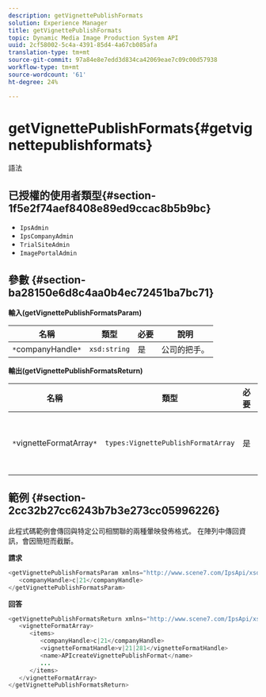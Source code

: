 ```yaml
---
description: getVignettePublishFormats
solution: Experience Manager
title: getVignettePublishFormats
topic: Dynamic Media Image Production System API
uuid: 2cf58002-5c4a-4391-85d4-4a67cb085afa
translation-type: tm+mt
source-git-commit: 97a84e8e7edd3d834ca42069eae7c09c00d57938
workflow-type: tm+mt
source-wordcount: '61'
ht-degree: 24%

---
```



# getVignettePublishFormats{#getvignettepublishformats}

語法

## 已授權的使用者類型{#section-1f5e2f74aef8408e89ed9ccac8b5b9bc}

* `IpsAdmin`
* `IpsCompanyAdmin`
* `TrialSiteAdmin`
* `ImagePortalAdmin`

## 參數 {#section-ba28150e6d8c4aa0b4ec72451ba7bc71}

**輸入(getVignettePublishFormatsParam)**

| 名稱 | 類型 | 必要 | 說明 |
|---|---|---|---|
| `*`companyHandle`*` | `xsd:string` | 是 | 公司的把手。 |

**輸出(getVignettePublishFormatsReturn)**

| 名稱 | 類型 | 必要 | 說明 |
|---|---|---|---|
| `*`vignetteFormatArray`*` | `types:VignettePublishFormatArray` | 是 | 暈映發佈格式的陣列。 |

## 範例 {#section-2cc32b27cc6243b7b3e273cc05996226}

此程式碼範例會傳回與特定公司相關聯的兩種暈映發佈格式。 在陣列中傳回資訊，會因簡短而截斷。

**請求**

```java
<getVignettePublishFormatsParam xmlns="http://www.scene7.com/IpsApi/xsd/2008-01-15">
   <companyHandle>c|21</companyHandle>
</getVignettePublishFormatsParam>
```

**回答**

```java
<getVignettePublishFormatsReturn xmlns="http://www.scene7.com/IpsApi/xsd/2008-01-15">
   <vignetteFormatArray>
      <items>
         <companyHandle>c|21</companyHandle>
         <vignetteFormatHandle>v|21|281</vignetteFormatHandle>
         <name>APIcreateVignettePublishFormat</name>
         ...
      </items>
   </vignetteFormatArray>
</getVignettePublishFormatsReturn>
```


